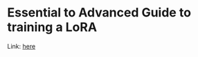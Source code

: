 # Essential to Advanced Guide to training a LoRA

Link: [here](https://civitai.com/articles/3105/essential-to-advanced-guide-to-training-a-lora)
